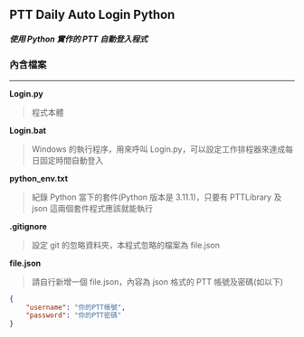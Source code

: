 ## PTT Daily Auto Login Python

##### 使用 Python 實作的 PTT 自動登入程式

### 內含檔案

---

**Login.py**

> 程式本體

**Login.bat**

> Windows 的執行程序，用來呼叫 Login.py，可以設定工作排程器來達成每日固定時間自動登入

**python_env.txt**

> 紀錄 Python 當下的套件(Python 版本是 3.11.1)，只要有 PTTLibrary 及 json 這兩個套件程式應該就能執行

**.gitignore**

> 設定 git 的忽略資料夾，本程式忽略的檔案為 file.json

**file.json**

> 請自行新增一個 file.json，內容為 json 格式的 PTT 帳號及密碼(如以下)

```json
{
    "username": "你的PTT帳號",
    "password": "你的PTT密碼"
}
```

